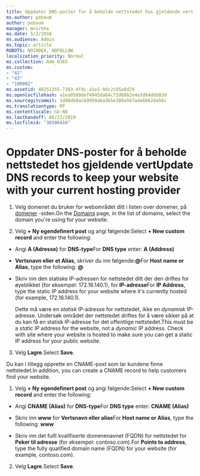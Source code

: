 ```yaml
---
title: Oppdater DNS-poster for å beholde nettstedet hos gjeldende vert
ms.author: pebaum
author: pebaum
manager: mnirkhe
ms.date: 5/2/2018
ms.audience: Admin
ms.topic: article
ROBOTS: NOINDEX, NOFOLLOW
localization_priority: Normal
ms.collection: Adm_O365
ms.custom:
- "42"
- "43"
- "100002"
ms.assetid: 48251355-7383-4fdc-a1e1-9dc2c85a8d29
ms.openlocfilehash: a1ea0589def4945da64c73d68b2e4a3d64d6b83d
ms.sourcegitcommit: 1d98db8acb9959aba3b5e308a567ade6b62da56c
ms.translationtype: MT
ms.contentlocale: nb-NO
ms.lasthandoff: 08/22/2019
ms.locfileid: "36506416"
---
```

# <a name="update-dns-records-to-keep-your-website-with-your-current-hosting-provider"></a><span data-ttu-id="865c9-102">Oppdater DNS-poster for å beholde nettstedet hos gjeldende vert</span><span class="sxs-lookup"><span data-stu-id="865c9-102">Update DNS records to keep your website with your current hosting provider</span></span>

1. <span data-ttu-id="865c9-103">Velg domenet du bruker for webområdet ditt i listen over domener, på [domener](https://portal.office.com/adminportal/home#/Domains) -siden.</span><span class="sxs-lookup"><span data-stu-id="865c9-103">On the [Domains](https://portal.office.com/adminportal/home#/Domains) page, in the list of domains, select the domain you're using for your website.</span></span>

2. <span data-ttu-id="865c9-104">Velg **+ Ny egendefinert post** og angi følgende:</span><span class="sxs-lookup"><span data-stu-id="865c9-104">Select **+ New custom record** and enter the following:</span></span>

  - <span data-ttu-id="865c9-105">Angi **A (Adresse)** for **DNS-type**</span><span class="sxs-lookup"><span data-stu-id="865c9-105">For **DNS type** enter: **A (Address)**</span></span>

  - <span data-ttu-id="865c9-106">**Vertsnavn eller et Alias**, skriver du inn følgende:**@**</span><span class="sxs-lookup"><span data-stu-id="865c9-106">For **Host name or Alias**, type the following: **@**</span></span>

  - <span data-ttu-id="865c9-107">Skriv inn den statiske IP-adressen for nettstedet ditt der den driftes for øyeblikket (for eksempel: 172.16.140.1), for **IP-adresse**</span><span class="sxs-lookup"><span data-stu-id="865c9-107">For **IP Address**, type the static IP address for your website where it's currently hosted (for example, 172.16.140.1).</span></span>

    <span data-ttu-id="865c9-p101">Dette må være en  *statisk*  IP-adresse for nettstedet, ikke en  *dynamisk*  IP-adresse. Undersøk området der nettstedet driftes for å være sikker på at du kan få en statisk IP-adresse for det offentlige nettstedet.</span><span class="sxs-lookup"><span data-stu-id="865c9-p101">This must be a  *static*  IP address for the website, not a  *dynamic*  IP address. Check with site where your website is hosted to make sure you can get a static IP address for your public website.</span></span>

3. <span data-ttu-id="865c9-110">Velg **Lagre**.</span><span class="sxs-lookup"><span data-stu-id="865c9-110">Select **Save**.</span></span>

<span data-ttu-id="865c9-111">Du kan i tillegg opprette en CNAME-post som lar kundene finne nettstedet.</span><span class="sxs-lookup"><span data-stu-id="865c9-111">In addition, you can create a CNAME record to help customers find your website.</span></span>
  
1. <span data-ttu-id="865c9-112">Velg **+ Ny egendefinert post** og angi følgende:</span><span class="sxs-lookup"><span data-stu-id="865c9-112">Select **+ New custom record** and enter the following:</span></span>

  - <span data-ttu-id="865c9-113">Angi **CNAME (Alias)** for **DNS-type**</span><span class="sxs-lookup"><span data-stu-id="865c9-113">For **DNS type** enter: **CNAME (Alias)**</span></span>

  - <span data-ttu-id="865c9-114">Skriv inn **www** for **Vertsnavn eller alias**</span><span class="sxs-lookup"><span data-stu-id="865c9-114">For **Host name or Alias**, type the following: **www**</span></span>

  - <span data-ttu-id="865c9-115">Skriv inn det fullt kvalifiserte domenenavnet (FQDN) for nettstedet for **Peker til adresse** (for eksempel: contoso.com).</span><span class="sxs-lookup"><span data-stu-id="865c9-115">For **Points to address**, type the fully qualified domain name (FQDN) for your website (for example, contoso.com).</span></span>

2. <span data-ttu-id="865c9-116">Velg **Lagre**.</span><span class="sxs-lookup"><span data-stu-id="865c9-116">Select **Save**.</span></span>

